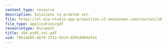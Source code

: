 ```yaml
---
content_type: resource
description: Solutions to problem set.
file: https://ol-ocw-studio-app-production.s3.amazonaws.com/courses/16-01-unified-engineering-i-ii-iii-iv-fall-2005-spring-2006/78b1ab85eb79371a92c4d2914904efe1_s04_ps05_sol.pdf
file_type: application/pdf
resourcetype: Document
title: s04_ps05_sol.pdf
uid: 78b1ab85-eb79-371a-92c4-d2914904efe1
---
```

